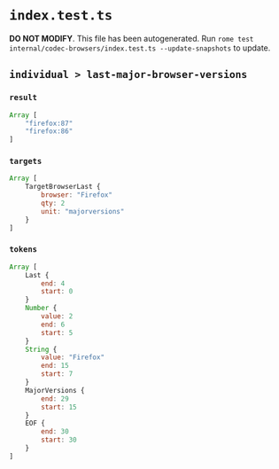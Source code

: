 # `index.test.ts`

**DO NOT MODIFY**. This file has been autogenerated. Run `rome test internal/codec-browsers/index.test.ts --update-snapshots` to update.

## `individual > last-major-browser-versions`

### `result`

```javascript
Array [
	"firefox:87"
	"firefox:86"
]
```

### `targets`

```javascript
Array [
	TargetBrowserLast {
		browser: "Firefox"
		qty: 2
		unit: "majorversions"
	}
]
```

### `tokens`

```javascript
Array [
	Last {
		end: 4
		start: 0
	}
	Number {
		value: 2
		end: 6
		start: 5
	}
	String {
		value: "Firefox"
		end: 15
		start: 7
	}
	MajorVersions {
		end: 29
		start: 15
	}
	EOF {
		end: 30
		start: 30
	}
]
```
